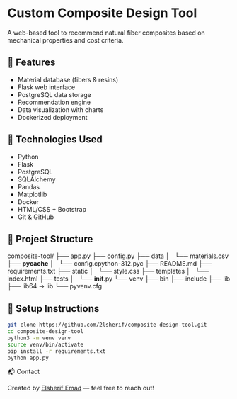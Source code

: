 # Custom Composite Design Tool

A web-based tool to recommend natural fiber composites based on mechanical properties and cost criteria.

## 🔧 Features

- Material database (fibers & resins)
- Flask web interface
- PostgreSQL data storage
- Recommendation engine
- Data visualization with charts
- Dockerized deployment

## 🚀 Technologies Used

- Python
- Flask
- PostgreSQL
- SQLAlchemy
- Pandas
- Matplotlib
- Docker
- HTML/CSS + Bootstrap
- Git & GitHub

## 📁 Project Structure

composite-tool/
├── app.py
├── config.py
├── data
│   └── materials.csv
├── __pycache__
│   └── config.cpython-312.pyc
├── README.md
├── requirements.txt
├── static
│   └── style.css
├── templates
│   └── index.html
├── tests
│   └── __init__.py
└── venv
    ├── bin
    ├── include
    ├── lib
    ├── lib64 -> lib
    └── pyvenv.cfg


## 📌 Setup Instructions

```bash
git clone https://github.com/2lsherif/composite-design-tool.git
cd composite-design-tool
python3 -m venv venv
source venv/bin/activate
pip install -r requirements.txt
python app.py
```

📬 Contact

Created by [Elsherif Emad](https://www.linkedin.com/in/elsherif-abdelrahman-2a03651ba/) — feel free to reach out!
